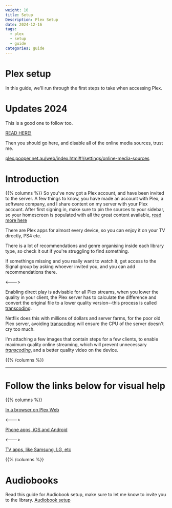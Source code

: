 ```yaml
---
weight: 10
title: Setup
Description: Plex Setup
date: 2024-12-16
tags: 
  - plex
  - setup
  - guide
categories: guide
---
```


# Plex setup

In this guide, we'll run through the first steps to take when accessing Plex.

# Updates 2024

This is a good one to follow too. 

[READ HERE!](https://imgur.com/a/plexplainers-v2-0-QAUFN13)

Then you should go here, and disable all of the online media sources, trust me.

[plex.pooper.net.au/web/index.html#!/settings/online-media-sources](https://plex.pooper.net.au/web/index.html#!/settings/online-media-sources)

# Introduction

{{% columns %}}
So you've now got a Plex account, and have been invited to the server. A few things to know, you have made an account with Plex, a software company, and I share content on my server with your Plex account. After first signing in, make sure to pin the sources to your sidebar, so your homescreen is populated with all the great content available, [read more here](https://support.plex.tv/articles/customizing-plex-web/)


There are Plex apps for almost every device, so you can enjoy it on your TV directly, PS4 etc.

There is a lot of recommendations and genre organising inside each library type, so check it out if you're struggling to find something. 

If somethings missing and you really want to watch it, get access to the Signal group by asking whoever invited you, and you can add recommendations there.

<--->

Enabling direct play is advisable for all Plex streams, when you lower the quality in your client, the Plex server has to calculate the difference and convert the original file to a lower quality version--this process is called [transcoding](https://en.wikipedia.org/wiki/Transcoding). 

Netflix does this with millions of dollars and server farms, for the poor old Plex server, avoiding [transcoding](https://en.wikipedia.org/wiki/Transcoding) will ensure the CPU of the server doesn't cry too much.

I'm attaching a few images that contain steps for a few clients, to enable maximum quality online streaming, which will prevent unnecessary [_transcoding_](https://en.wikipedia.org/wiki/Transcoding), and a better quality video on the device.

{{% /columns %}}

---

# Follow the links below for visual help

{{% columns %}}

[In a browser on Plex Web](/images/1d8478ec-568d-4eb3-ae39-77793b6003d2.jpg)

<--->

[Phone apps, iOS and Android](/images/9a8ac71d-a8b1-4d65-941c-2a82c7f22edf.jpg)

<--->

[TV apps, like Samsung, LG, etc](/images/45cbee23-3515-4eed-9957-ccba144bb36b.jpg)

{{% /columns %}}

# Audiobooks

Read this guide for Audiobook setup, make sure to let me know to invite you to the library.
[Audiobook setup](/docs/pages/plex/audiobooks/)

